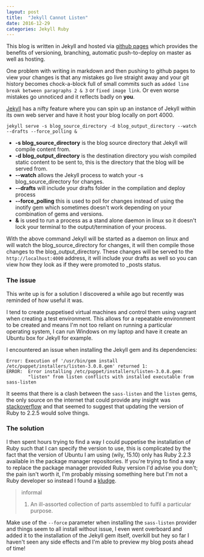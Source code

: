 ```yaml
---
layout: post
title:  "Jekyll Cannot Listen"
date: 2016-12-29
categories: Jekyll Ruby
---
```


This blog is written in Jekyll and hosted via [github pages][github pages] which provides the benefits of versioning, branching, automatic push-to-deploy on master as well as hosting.

One problem with writing in markdown and then pushing to github pages to view your changes is that any mistakes go live straight away and your git history becomes chock-a-block full of small commits such as `added line break between paragraphs 2 & 3` or `fixed image link`. Or even worse mistakes go unnoticed and it reflects badly on **you**.

[Jekyll][Jekyll] has a nifty feature where you can spin up an instance of Jekyll within its own web server and have it host your blog locally on port 4000.

`jekyll serve -s blog_source_directory -d blog_output_directory --watch --drafts --force_polling &`

* **-s blog_source_directory** is the blog source directory that Jekyll will compile content from.
* **-d blog_output_directory** is the destination directory you wish compiled static content to be sent to, this is the directory that the blog will be served from.
* **--watch** allows the Jekyll process to watch your -s blog_source_directory for changes.
* **--drafts** will include your drafts folder in the compilation and deploy process
* **--force_polling** this is used to poll for changes instead of using the inotify gem which sometimes doesn't work depending on your combination of gems and versions.
* **&** is used to run a process as a stand alone daemon in linux so it doesn't lock your terminal to the output/termination of your process.

With the above command Jekyll will be started as a daemon on linux and will watch the blog_source_directory for changes, it will then compile those changes to the blog_output_directory. These changes will be served to the `http://localhost:4000` address, it will include your drafts as well so you can view how they look as if they were promoted to _posts status. 

### The issue
This write up is for a solution I discovered a while ago but recently was reminded of how useful it was.

I tend to create puppetised virtual machines and control them using vagrant when creating a test environment. This allows for a repeatable environment to be created and means I'm not too reliant on running a particular operating system, I can run Windows on my laptop and have it create an Ubuntu box for Jekyll for example.

I encountered an issue when installing the Jekyll gem and its dependencies:
```
Error: Execution of '/usr/bin/gem install /etc/puppet/installers/listen-3.0.8.gem' returned 1: 
ERROR:  Error installing /etc/puppet/installers/listen-3.0.8.gem:
        "listen" from listen conflicts with installed executable from sass-listen
```
It seems that there is a clash between the `sass-listen` and the `listen` gems, the only source on the internet that could provide any insight was [stackoverflow][only other result] and that seemed to suggest that updating the version of Ruby to 2.2.5 would solve things.

### The solution
I then spent hours trying to find a way I could puppetise the installation of Ruby such that I can specify the version to use, this is complicated by the fact that the version of Ubuntu I am using (wily, 15.10) only has Ruby 2.2.3 available in the package manager repositories. If you're trying to find a way to replace the package manager provided Ruby version I'd advise you don't; the pain isn't worth it, I'm probably missing something here but I'm not a Ruby developer so instead I found a [kludge][kludge].

> informal 
> 1. An ill-assorted collection of parts assembled to fulfil a particular purpose.

Make use of the `--force` parameter when installing the `sass-listen` provider and things seem to all install without issue, I even went overboard and added it to the installation of the Jekyll gem itself, overkill but hey so far I haven't seen any side effects and I'm able to preview my blog posts ahead of time!

[github pages]:		https://pages.github.com/
[Jekyll]:			https://jekyllrb.com/
[only other result]:	https://stackoverflow.com/questions/40085215/listen-conflict-when-installing-jekyll-with-docker
[kludge]:			https://en.oxforddictionaries.com/definition/kludge




